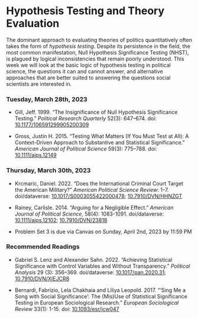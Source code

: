Hypothesis Testing and Theory Evaluation
================

The dominant approach to evaluating theories of politics quantitatively
often takes the form of *hypothesis testing*. Despite its persistence in
the field, the most common manifestation, Null Hypothesis Significance
Testing (NHST), is plagued by logical inconsistencies that remain poorly
understood. This week we will look at the basic logic of hypothesis
testing in political science, the questions it can and cannot answer,
and alternative approaches that are better suited to answering the
questions social scientists are interested in.

### Tuesday, March 28th, 2023

- Gill, Jeff. 1999. “The Insignificance of Null Hypothesis Significance
  Testing.” *Political Research Quarterly* 52(3): 647–674. doi:
  [10.1177/106591299905200309](https://doi.org/10.1177/106591299905200309)

- Gross, Justin H. 2015. “Testing What Matters (If You Must Test at
  All): A Context-Driven Approach to Substantive and Statistical
  Significance.” *American Journal of Political Science* 59(3): 775–788.
  doi: [10.1111/ajps.12149](https://doi.org/10.1111/ajps.12149)

### Thursday, March 30th, 2023

- Krcmaric, Daniel. 2022. “Does the International Criminal Court Target
  the American Military?” *American Political Science Review*: 1–7.
  doi/dataverse:
  [10.1017/S0003055422000478](https://doi.org/10.1017/S0003055422000478);
  [10.7910/DVN/HHNZGT](https://doi.org/10.7910/DVN/HHNZGT)

- Rainey, Carlisle. 2014. “Arguing for a Negligible Effect.” *American
  Journal of Political Science*, 58(4): 1083-1091. doi/dataverse:
  [10.1111/ajps.12102](https://doi.org/10.1111/ajps.12102);
  [10.7910/DVN/23818](https://doi.org/10.7910/DVN/23818)

- Problem Set 3 is due via Canvas on Sunday, April 2nd, 2023 by 11:59 PM

### Recommended Readings

- Gabriel S. Lenz and Alexander Sahn. 2022. “Achieving Statistical
  Significance with Control Variables and Without Transparency.”
  *Political Analysis* 29 (3): 356–369. doi/dataverse:
  [10.1017/pan.2020.31](https://doi.org/10.1017/pan.2020.31);
  [10.7910/DVN/XIEJCR8](https://doi.org/10.7910/DVN/XIEJCR8)

- Bernardi, Fabrizio, Lela Chakhaia and Liliya Leopold. 2017. “‘Sing Me
  a Song with Social Significance’: The (Mis)Use of Statistical
  Significance Testing in European Sociological Research.” *European
  Sociological Review* 33(1): 1-15. doi:
  [10.1093/esr/jcw047](https://doi.org/10.1093/esr/jcw047)

